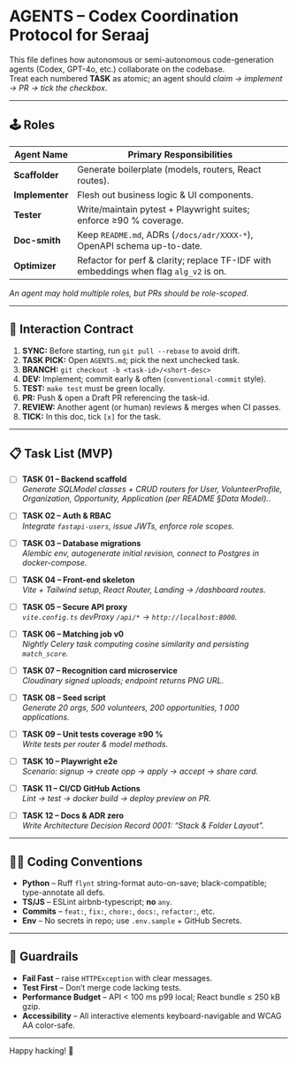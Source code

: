 # AGENTS – Codex Coordination Protocol for Seraaj

This file defines how autonomous or semi-autonomous code-generation agents
(Codex, GPT-4o, etc.) collaborate on the codebase.  
Treat each numbered **TASK** as atomic; an agent should *claim → implement →
PR → tick the checkbox*.

---

## 🕹️ Roles

| Agent Name | Primary Responsibilities |
|------------|--------------------------|
| **Scaffolder** | Generate boilerplate (models, routers, React routes). |
| **Implementer** | Flesh out business logic & UI components. |
| **Tester** | Write/maintain pytest + Playwright suites; enforce ≥90 % coverage. |
| **Doc-smith** | Keep `README.md`, ADRs (`/docs/adr/XXXX-*`), OpenAPI schema up-to-date. |
| **Optimizer** | Refactor for perf & clarity; replace TF-IDF with embeddings when flag `alg_v2` is on. |

*An agent may hold multiple roles, but PRs should be role-scoped.*

---

## 🔄 Interaction Contract

1. **SYNC:** Before starting, run `git pull --rebase` to avoid drift.  
2. **TASK PICK:** Open `AGENTS.md`; pick the next unchecked task.  
3. **BRANCH:** `git checkout -b <task-id>/<short-desc>`  
4. **DEV:** Implement; commit early & often (`conventional-commit` style).  
5. **TEST:** `make test` must be green locally.  
6. **PR:** Push & open a Draft PR referencing the task-id.  
7. **REVIEW:** Another agent (or human) reviews & merges when CI passes.  
8. **TICK:** In this doc, tick `[x]` for the task.

---

## 📋 Task List (MVP)

- [ ] **TASK 01 – Backend scaffold**  
  *Generate SQLModel classes + CRUD routers for User, VolunteerProfile, Organization,
  Opportunity, Application (per README §Data Model).*.

- [ ] **TASK 02 – Auth & RBAC**  
  *Integrate `fastapi-users`, issue JWTs, enforce role scopes.*

- [ ] **TASK 03 – Database migrations**  
  *Alembic env, autogenerate initial revision, connect to Postgres in docker-compose.*

- [ ] **TASK 04 – Front-end skeleton**  
  *Vite + Tailwind setup, React Router, Landing → /dashboard routes.*

- [ ] **TASK 05 – Secure API proxy**  
  *`vite.config.ts` devProxy `/api/*` → `http://localhost:8000`.*

- [ ] **TASK 06 – Matching job v0**  
  *Nightly Celery task computing cosine similarity and persisting `match_score`.*

- [ ] **TASK 07 – Recognition card microservice**  
  *Cloudinary signed uploads; endpoint returns PNG URL.*

- [ ] **TASK 08 – Seed script**  
  *Generate 20 orgs, 500 volunteers, 200 opportunities, 1 000 applications.*

- [ ] **TASK 09 – Unit tests coverage ≥90 %**  
  *Write tests per router & model methods.*

- [ ] **TASK 10 – Playwright e2e**  
  *Scenario: signup → create opp → apply → accept → share card.*

- [ ] **TASK 11 – CI/CD GitHub Actions**  
  *Lint → test → docker build → deploy preview on PR.*

- [ ] **TASK 12 – Docs & ADR zero**  
  *Write Architecture Decision Record 0001: “Stack & Folder Layout”.*

---

## 🧑‍💻 Coding Conventions

* **Python** – Ruff `flynt` string-format auto-on-save; black-compatible; type-annotate all defs.  
* **TS/JS** – ESLint airbnb-typescript; **no** `any`.  
* **Commits** – `feat:`, `fix:`, `chore:`, `docs:`, `refactor:`, etc.  
* **Env** – No secrets in repo; use `.env.sample` + GitHub Secrets.

---

## 🛑 Guardrails

* **Fail Fast** – raise `HTTPException` with clear messages.  
* **Test First** – Don’t merge code lacking tests.  
* **Performance Budget** – API < 100 ms p99 local; React bundle ≤ 250 kB gzip.  
* **Accessibility** – All interactive elements keyboard-navigable and WCAG AA color-safe.

---

Happy hacking! 🚀
